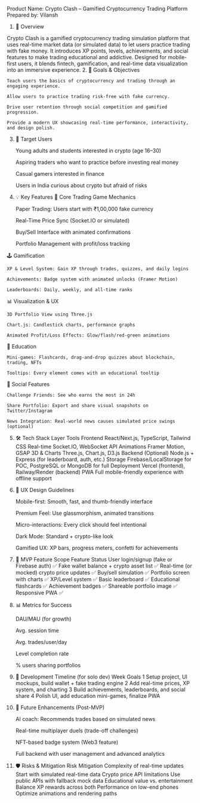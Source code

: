 Product Name: Crypto Clash – Gamified Cryptocurrency Trading Platform
Prepared by: Vilansh
1. 🚀 Overview

Crypto Clash is a gamified cryptocurrency trading simulation platform that uses real-time market data (or simulated data) to let users practice trading with fake money. It introduces XP points, levels, achievements, and social features to make trading educational and addictive. Designed for mobile-first users, it blends fintech, gamification, and real-time data visualization into an immersive experience.
2. 🎯 Goals & Objectives

    Teach users the basics of cryptocurrency and trading through an engaging experience.

    Allow users to practice trading risk-free with fake currency.

    Drive user retention through social competition and gamified progression.

    Provide a modern UX showcasing real-time performance, interactivity, and design polish.

3. 👥 Target Users

    Young adults and students interested in crypto (age 16–30)

    Aspiring traders who want to practice before investing real money

    Casual gamers interested in finance

    Users in India curious about crypto but afraid of risks

4. 💡 Key Features
🔄 Core Trading Game Mechanics

    Paper Trading: Users start with ₹1,00,000 fake currency

    Real-Time Price Sync (Socket.IO or simulated)

    Buy/Sell Interface with animated confirmations

    Portfolio Management with profit/loss tracking

🕹️ Gamification

    XP & Level System: Gain XP through trades, quizzes, and daily logins

    Achievements: Badge system with animated unlocks (Framer Motion)

    Leaderboards: Daily, weekly, and all-time ranks

📊 Visualization & UX

    3D Portfolio View using Three.js

    Chart.js: Candlestick charts, performance graphs

    Animated Profit/Loss Effects: Glow/flash/red-green animations

🧠 Education

    Mini-games: Flashcards, drag-and-drop quizzes about blockchain, trading, NFTs

    Tooltips: Every element comes with an educational tooltip

🤝 Social Features

    Challenge Friends: See who earns the most in 24h

    Share Portfolio: Export and share visual snapshots on Twitter/Instagram

    News Integration: Real-world news causes simulated price swings (optional)

5. 🛠️ Tech Stack
Layer	Tools
Frontend	React/Next.js, TypeScript, Tailwind CSS
Real-time	Socket.IO, WebSocket API
Animations	Framer Motion, GSAP
3D & Charts	Three.js, Chart.js, D3.js
Backend (Optional)	Node.js + Express (for leaderboard, auth, etc.)
Storage	Firebase/LocalStorage for POC, PostgreSQL or MongoDB for full
Deployment	Vercel (frontend), Railway/Render (backend)
PWA	Full mobile-friendly experience with offline support
6. 📱 UX Design Guidelines

    Mobile-first: Smooth, fast, and thumb-friendly interface

    Premium Feel: Use glassmorphism, animated transitions

    Micro-interactions: Every click should feel intentional

    Dark Mode: Standard + crypto-like look

    Gamified UX: XP bars, progress meters, confetti for achievements

7. 🧪 MVP Feature Scope
Feature	Status
User login/signup (fake or Firebase auth)	✅
Fake wallet balance + crypto asset list	✅
Real-time (or mocked) crypto price updates	✅
Buy/sell simulation	✅
Portfolio screen with charts	✅
XP/Level system	✅
Basic leaderboard	✅
Educational flashcards	✅
Achievement badges	✅
Shareable portfolio image	✅
Responsive PWA	✅
8. 📊 Metrics for Success

    DAU/MAU (for growth)

    Avg. session time

    Avg. trades/user/day

    Level completion rate

    % users sharing portfolios

9. 📅 Development Timeline (for solo dev)
Week	Goals
1	Setup project, UI mockups, build wallet + fake trading engine
2	Add real-time prices, XP system, and charting
3	Build achievements, leaderboards, and social share
4	Polish UI, add education mini-games, finalize PWA
10. 📘 Future Enhancements (Post-MVP)

    AI coach: Recommends trades based on simulated news

    Real-time multiplayer duels (trade-off challenges)

    NFT-based badge system (Web3 feature)

    Full backend with user management and advanced analytics

11. 🛡️ Risks & Mitigation
Risk	Mitigation
Complexity of real-time updates	Start with simulated real-time data
Crypto price API limitations	Use public APIs with fallback mock data
Educational value vs. entertainment	Balance XP rewards across both
Performance on low-end phones	Optimize animations and rendering paths
